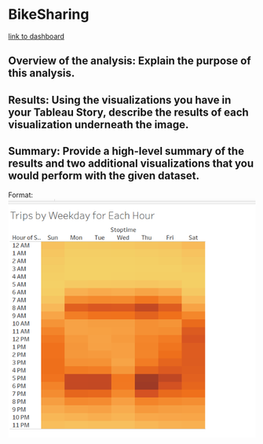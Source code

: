 # BikeSharing

[link to dashboard](https://public.tableau.com/app/profile/kimberly.mangonon/viz/NYCBikeSharingAnalysis_16314180792960/Deliverable3Story?publish=yes)

## Overview of the analysis: Explain the purpose of this analysis.
## Results: Using the visualizations you have in your Tableau Story, describe the results of each visualization underneath the image.
## Summary: Provide a high-level summary of the results and two additional visualizations that you would perform with the given dataset.

Format: ![Trips By Weekday per Hour](https://github.com/kimango/BikeSharing/blob/main/trips%20heatmap%20by%20hour.PNG)

